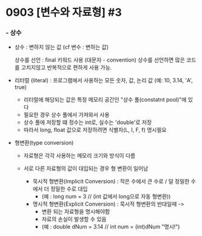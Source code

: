 # 0903 [변수와 자료형] #3

### - 상수

- 상수 : 변하지 않는 값 (cf 변수 : 변하는 값)

  상수를 선언 :  final 키워드 사용 (대문자 - convention)
  상수를 선언하면 많은 코드를 고치지않고 반복적으로 편하게 사용 가능.


- 리터럴 (literal) : 프로그램에서 사용하는 모든 숫자, 값, 논리 값
  (예: 10, 3.14, 'A', true)
  - 리터럴에 해당되는 값은 특정 메모리 공간인 "상수 풀(constatnt pool)"에 있다
  - 필요한 경우 상수 풀에서 가져와서 사용
  - 상수 풀에 저장할 떄 정수는 int로, 실수는 'double'로 저장
  - 따라서 long, float 값으로 저장하려면 식별자(L, I, F, f) 명시필요 
  

- 형변환(type conversion)
  - 자료형은 각각 사용하는 메모리 크기와 방식이 다름
  - 서로 다른 자료형의 값이 대입되는 경우 형 변환이 일어남
  
    - 묵시적 형변환(Implicit Conversion) : 
      작은 수에서 큰 수로 / 덜 정밀한 수에서 더 정밀한 수로 대입
      - (예 : long num = 3 // (int 값에서 long으로 자동 형변환))
    - 명시적 형변환(Explicit Conversion) :
      묵시적 형변환의 반대일때 ->
      - 변환 되는 자료형을 명시해야함 
      - 자료의 손실이 발생할 수 있음
      - (예 : double dNum = 3.14 // int num = (int)dNum "명시!")